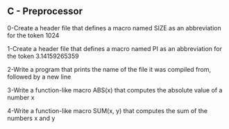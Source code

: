 ## C - Preprocessor
  
0-Create a header file that defines a macro named SIZE as an abbreviation for the token 1024  
  
1-Create a header file that defines a macro named PI as an abbreviation for the token 3.14159265359  
  
2-Write a program that prints the name of the file it was compiled from, followed by a new line   
  
3-Write a function-like macro ABS(x) that computes the absolute value of a number x  
   
4-Write a function-like macro SUM(x, y) that computes the sum of the numbers x and y   
